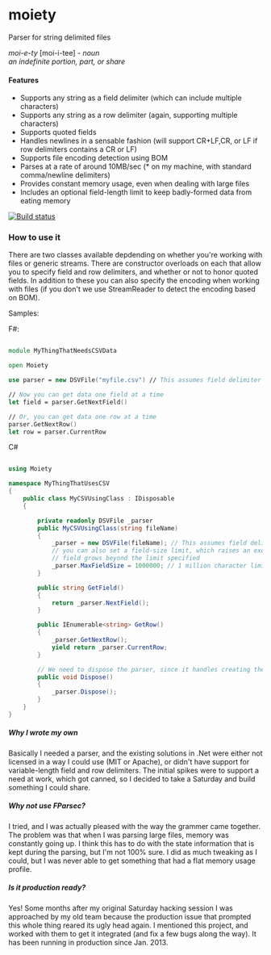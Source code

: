 moiety
======

Parser for string delimited files

*moi-e-ty* [moi-i-tee] - _noun_  
   _an indefinite portion, part, or share_

#### Features
* Supports any string as a field delimiter (which can include multiple characters)
* Supports any string as a row delimiter (again, supporting multiple characters)
* Supports quoted fields
* Handles newlines in a sensable fashion (will support CR+LF,CR, or LF if row delimiters contains a CR or LF)
* Supports file encoding detection using BOM
* Parses at a rate of around 10MB/sec (* on my machine, with standard comma/newline delimiters)
* Provides constant memory usage, even when dealing with large files
* Includes an optional field-length limit to keep badly-formed data from eating memory


[![Build status](https://ci.appveyor.com/api/projects/status/591mu9ky254ahkxl)](https://ci.appveyor.com/project/caseykramer/moiety)

### How to use it
There are two classes available depdending on whether you're working with files or generic streams.  There 
are constructor overloads on each that allow you to specify field and row delimiters, and whether or not to
honor quoted fields.  In addition to these you can also specify the encoding when working with files (if you
don't we use StreamReader to detect the encoding based on BOM).

Samples:

F#:
```fsharp

module MyThingThatNeedsCSVData

open Moiety

use parser = new DSVFile("myfile.csv") // This assumes field delimiter = , row delimiter = \r\n

// Now you can get data one field at a time
let field = parser.GetNextField()

// Or, you can get data one row at a time
parser.GetNextRow()
let row = parser.CurrentRow
```

C#
```csharp

using Moiety

namespace MyThingThatUsesCSV
{
	public class MyCSVUsingClass : IDisposable
	{

		private readonly DSVFile _parser
		public MyCSVUsingClass(string fileName)
		{
			_parser = new DSVFile(fileName); // This assumes field delimiter = , row delimiter = \r\n
			// you can also set a field-size limit, which raises an exception when a single
			// field grows beyond the limit specified
			_parser.MaxFieldSize = 1000000; // 1 million character limit
		}

		public string GetField()
		{
			return _parser.NextField();
		}

		public IEnumerable<string> GetRow()
		{
			_parser.GetNextRow();
			yield return _parser.CurrentRow;
		}

		// We need to dispose the parser, since it handles creating the file stream
		public void Dispose()
		{
			_parser.Dispose();
		}
	}
}
```


##### Why I wrote my own
Basically I needed a parser, and the existing solutions in .Net were either not licensed
in a way I could use (MIT or Apache), or didn't have support for variable-length field and row delimiters. 
The initial spikes were to support a need at work, which got canned, so I decided to take a Saturday and build 
something I could share.

##### Why not use FParsec?
I tried, and I was actually pleased with the way the grammer came together.  The problem was that when
I was parsing large files, memory was constantly going up.  I think this has to do with the state
information that is kept during the parsing, but I'm not 100% sure.  I did as much tweaking as I could,
but I was never able to get something that had a flat memory usage profile.

##### Is it production ready?
Yes! Some months after my original Saturday hacking session I was approached by my old team because the production 
issue that prompted this whole thing reared its ugly head again. I mentioned this project, and worked with them
to get it integrated (and fix a few bugs along the way). It has been running in production since Jan. 2013.
